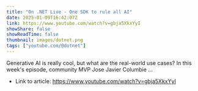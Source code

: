 ```yaml
---
title: "On .NET Live - One SDK to rule all AI"
date: 2025-01-09T16:42:07Z
link: https://www.youtube.com/watch?v=gbja5XkxYyI
showShare: false
showReadTime: false
thumbnail: images/dotnet.png
tags: ["youtube.com/@dotnet"]
---
```

Generative AI is really cool, but what are the real-world use cases? In this week's episode, community MVP Jose Javier Columbie ...

- Link to article: https://www.youtube.com/watch?v=gbja5XkxYyI